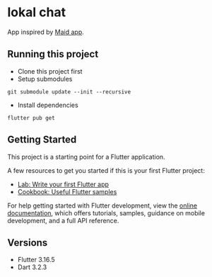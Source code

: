 # lokal chat

App inspired by [Maid app](https://github.com/Mobile-Artificial-Intelligence/maid).

## Running this project
* Clone this project first  
* Setup submodules  
```
git submodule update --init --recursive
```
* Install dependencies
```
flutter pub get
```

## Getting Started

This project is a starting point for a Flutter application.

A few resources to get you started if this is your first Flutter project:

- [Lab: Write your first Flutter app](https://docs.flutter.dev/get-started/codelab)
- [Cookbook: Useful Flutter samples](https://docs.flutter.dev/cookbook)

For help getting started with Flutter development, view the
[online documentation](https://docs.flutter.dev/), which offers tutorials,
samples, guidance on mobile development, and a full API reference.

## Versions
* Flutter 3.16.5  
* Dart 3.2.3  
